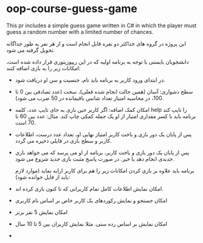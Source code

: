 # oop-course-guess-game
This pr includes a simple guess  game written in C# in which the player must guess a random number with a limited number of chances.

این پروژه در گروه های حداکثر دو نفره قابل انجام است و از هر نفر به طور جداگانه تحویل گرفته می شود.

دانشجویان بایستی با توجه به برنامه اولیه که در این ریپوزیتوری قرار داده شده است، امکانات زیر را به بازی اضافه کنند:


- در ابتدای ورود کاربر به برنامه باید نام، جنسیت و سن او دریافت شود.
- سطح دشواری: آسان (همین حالت انجام شده فعلی)، سخت (عدد تصادفی بین 0 تا 100، در محاسبه امتیاز تعداد شانس باقیمانده در 50 ضرب می شود).
- امکان کمک اضافه: اگر کاربر حین بازی به جای تایپ عدد، کلمه help را تایپ کند برنامه باید با کسر مقداری امتیاز از او یک جمله کمکی چاپ کند. مثال: عدد بین 60 تا 70 است.
- پس از پایان یک دور بازی و باخت کاربر امتیاز نهایی او، تعداد عدد درست، اطلاعات کاربر و سطح بازی در فایلی ذخیره می گردد. 
- پس از پایان یک دور بازی و باخت کاربر، برنامه از او می پرسد که می خواهد بازی جدیدی انجام دهد یا خیر. در صورت پاسخ مثبت بازی جدید شروع می شود.
  
  برنامه باید علاوه بر بازی کردن امکانات زیر را هم برای کاربر ارایه نماید (موارد لازم باید از فایل خوانده شود):
- امکان نمایش اطلاعات کامل تمام کاربرانی که تا کنون بازی کرده اند.
- امکان جستجو و نمایش رکوردهای یک کاربر خاص بر اساس نام کاربری
- امکان نمایش 5 نفر برتر
- امکان نمایش بر اساس رده سنی. مثلا نمایش کاربران بین 5 تا 10 سال
- 
